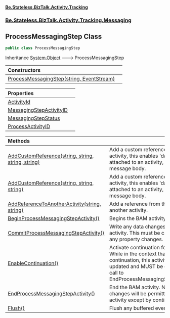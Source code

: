 #### [Be.Stateless.BizTalk.Activity.Tracking](README.md 'README')
### [Be.Stateless.BizTalk.Activity.Tracking.Messaging](Be.Stateless.BizTalk.Activity.Tracking.Messaging.md 'Be.Stateless.BizTalk.Activity.Tracking.Messaging')

## ProcessMessagingStep Class

```csharp
public class ProcessMessagingStep
```

Inheritance [System.Object](https://docs.microsoft.com/en-us/dotnet/api/System.Object 'System.Object') &#129106; ProcessMessagingStep

| Constructors | |
| :--- | :--- |
| [ProcessMessagingStep(string, EventStream)](ProcessMessagingStep.ProcessMessagingStep(string,EventStream).md 'Be.Stateless.BizTalk.Activity.Tracking.Messaging.ProcessMessagingStep.ProcessMessagingStep(string, Microsoft.BizTalk.Bam.EventObservation.EventStream)') | |

| Properties | |
| :--- | :--- |
| [ActivityId](ProcessMessagingStep.ActivityId.md 'Be.Stateless.BizTalk.Activity.Tracking.Messaging.ProcessMessagingStep.ActivityId') | |
| [MessagingStepActivityID](ProcessMessagingStep.MessagingStepActivityID.md 'Be.Stateless.BizTalk.Activity.Tracking.Messaging.ProcessMessagingStep.MessagingStepActivityID') | |
| [MessagingStepStatus](ProcessMessagingStep.MessagingStepStatus.md 'Be.Stateless.BizTalk.Activity.Tracking.Messaging.ProcessMessagingStep.MessagingStepStatus') | |
| [ProcessActivityID](ProcessMessagingStep.ProcessActivityID.md 'Be.Stateless.BizTalk.Activity.Tracking.Messaging.ProcessMessagingStep.ProcessActivityID') | |

| Methods | |
| :--- | :--- |
| [AddCustomReference(string, string, string, string)](ProcessMessagingStep.AddCustomReference(string,string,string,string).md 'Be.Stateless.BizTalk.Activity.Tracking.Messaging.ProcessMessagingStep.AddCustomReference(string, string, string, string)') | Add a custom reference to this activity, this enables 'data' to be attached to an activity, such as a message body. |
| [AddCustomReference(string, string, string)](ProcessMessagingStep.AddCustomReference(string,string,string).md 'Be.Stateless.BizTalk.Activity.Tracking.Messaging.ProcessMessagingStep.AddCustomReference(string, string, string)') | Add a custom reference to this activity, this enables 'data' to be attached to an activity, such as a message body. |
| [AddReferenceToAnotherActivity(string, string)](ProcessMessagingStep.AddReferenceToAnotherActivity(string,string).md 'Be.Stateless.BizTalk.Activity.Tracking.Messaging.ProcessMessagingStep.AddReferenceToAnotherActivity(string, string)') | Add a reference from this activity to another activity. |
| [BeginProcessMessagingStepActivity()](ProcessMessagingStep.BeginProcessMessagingStepActivity().md 'Be.Stateless.BizTalk.Activity.Tracking.Messaging.ProcessMessagingStep.BeginProcessMessagingStepActivity()') | Begins the BAM activity. |
| [CommitProcessMessagingStepActivity()](ProcessMessagingStep.CommitProcessMessagingStepActivity().md 'Be.Stateless.BizTalk.Activity.Tracking.Messaging.ProcessMessagingStep.CommitProcessMessagingStepActivity()') | Write any data changes to the BAM activity. This must be called after any property changes. |
| [EnableContinuation()](ProcessMessagingStep.EnableContinuation().md 'Be.Stateless.BizTalk.Activity.Tracking.Messaging.ProcessMessagingStep.EnableContinuation()') | Activate continuation for this activity. While in the context that is enabling continuation, this activity can still be updated and MUST be ended with a call to EndProcessMessagingStepActivity(). |
| [EndProcessMessagingStepActivity()](ProcessMessagingStep.EndProcessMessagingStepActivity().md 'Be.Stateless.BizTalk.Activity.Tracking.Messaging.ProcessMessagingStep.EndProcessMessagingStepActivity()') | End the BAM activity. No more changes will be permitted to this activity except by continuation. |
| [Flush()](ProcessMessagingStep.Flush().md 'Be.Stateless.BizTalk.Activity.Tracking.Messaging.ProcessMessagingStep.Flush()') | Flush any buffered events. |
